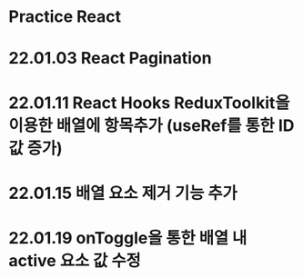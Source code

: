 # Practice React

# 22.01.03 React Pagination

# 22.01.11 React Hooks ReduxToolkit을 이용한 배열에 항목추가 (useRef를 통한 ID 값 증가)

# 22.01.15 배열 요소 제거 기능 추가

# 22.01.19 onToggle을 통한 배열 내 active 요소 값 수정
